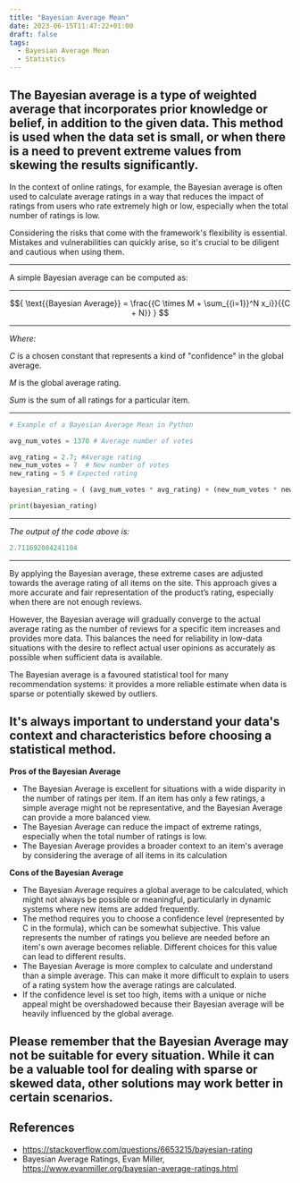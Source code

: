 ```yaml
---
title: "Bayesian Average Mean"
date: 2023-06-15T11:47:22+01:00
draft: false
tags:
  - Bayesian Average Mean
  - Statistics
---
```



## The Bayesian average is a type of weighted average that incorporates prior knowledge or belief, in addition to the given data. This method is used when the data set is small, or when there is a need to prevent extreme values from skewing the results significantly.

In the context of online ratings, for example, the Bayesian average is often used to calculate average ratings in a way that reduces the impact of ratings from users who rate extremely high or low, especially when the total number of ratings is low.

Considering the risks that come with the framework's flexibility is essential. Mistakes and vulnerabilities can quickly arise, so it's crucial to be diligent and cautious when using them.

___ 
A simple Bayesian average can be computed as:
___ 

$${
\text{{Bayesian Average}} = \frac{{C \times M + \sum_{{i=1}}^N x_i}}{{C + N}}
}
$$


___ 
_Where:_

_C_ is a chosen constant that represents a kind of "confidence" in the global average.

_M_ is the global average rating.

_Sum_ is the sum of all ratings for a particular item.


___ 
```python
# Example of a Bayesian Average Mean in Python

avg_num_votes = 1370 # Average number of votes

avg_rating = 2.7; #Average rating
new_num_votes = 7  # New number of votes
new_rating = 5 # Expected rating

bayesian_rating = ( (avg_num_votes * avg_rating) + (new_num_votes * new_rating) ) / (avg_num_votes + new_num_votes)

print(bayesian_rating)
```

___ 
_The output of the code above is:_

```python
2.711692084241104

```
___

By applying the Bayesian average, these extreme cases are adjusted towards the average rating of all items on the site. This approach gives a more accurate and fair representation of the product’s rating, especially when there are not enough reviews.

However, the Bayesian average will gradually converge to the actual average rating as the number of reviews for a specific item increases and provides more data. This balances the need for reliability in low-data situations with the desire to reflect actual user opinions as accurately as possible when sufficient data is available.

The Bayesian average is a favoured statistical tool for many recommendation systems: it provides a more reliable estimate when data is sparse or potentially skewed by outliers.


## It's always important to understand your data's context and characteristics before choosing a statistical method.

**Pros of the Bayesian Average**
* The Bayesian Average is excellent for situations with a wide disparity in the number of ratings per item. If an item has only a few ratings, a simple average might not be representative, and the Bayesian Average can provide a more balanced view.
* The Bayesian Average can reduce the impact of extreme ratings, especially when the total number of ratings is low.
* The Bayesian Average provides a broader context to an item's average by considering the average of all items in its calculation

**Cons of the Bayesian Average**
* The Bayesian Average requires a global average to be calculated, which might not always be possible or meaningful, particularly in dynamic systems where new items are added frequently.
* The method requires you to choose a confidence level (represented by C in the formula), which can be somewhat subjective. This value represents the number of ratings you believe are needed before an item's own average becomes reliable. Different choices for this value can lead to different results.
* The Bayesian Average is more complex to calculate and understand than a simple average. This can make it more difficult to explain to users of a rating system how the average ratings are calculated.
* If the confidence level is set too high, items with a unique or niche appeal might be overshadowed because their Bayesian average will be heavily influenced by the global average.

## Please remember that the Bayesian Average may not be suitable for every situation. While it can be a valuable tool for dealing with sparse or skewed data, other solutions may work better in certain scenarios.

## References
- https://stackoverflow.com/questions/6653215/bayesian-rating
- Bayesian Average Ratings, Evan Miller, https://www.evanmiller.org/bayesian-average-ratings.html
